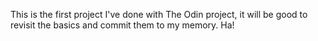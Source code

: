 This is the first project I've done with The Odin project, it will be good to revisit the basics and commit them to my memory. Ha!
